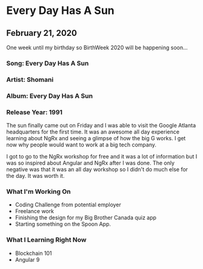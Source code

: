 # Every Day Has A Sun

## February 21, 2020

One week until my birthday so BirthWeek 2020 will be happening soon...

### Song: Every Day Has A Sun

### Artist: Shomani

### Album: Every Day Has A Sun

### Release Year: 1991

The sun finally came out on Friday and I was able to visit the Google Atlanta headquarters for the first time. It was an awesome all day experience learning about NgRx and seeing a glimpse of how the big G works. I get now why people would want to work at a big tech company.

I got to go to the NgRx workshop for free and it was a lot of information but I was so inspired about Angular and NgRx after I was done. The only negative was that it was an all day workshop so I didn't do much else for the day. It was worth it.

### What I'm Working On

- Coding Challenge from potential employer
- Freelance work
- Finishing the design for my Big Brother Canada quiz app
- Starting something on the Spoon App.

### What I Learning Right Now

- Blockchain 101
- Angular 9
